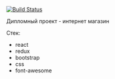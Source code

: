 [![Build Status](https://travis-ci.com/lerucom/react-project.svg?branch=master)](https://travis-ci.com/lerucom/react-project)

Дипломный проект - интернет магазин

Стек:
* react
* redux
* bootstrap
* css
* font-awesome